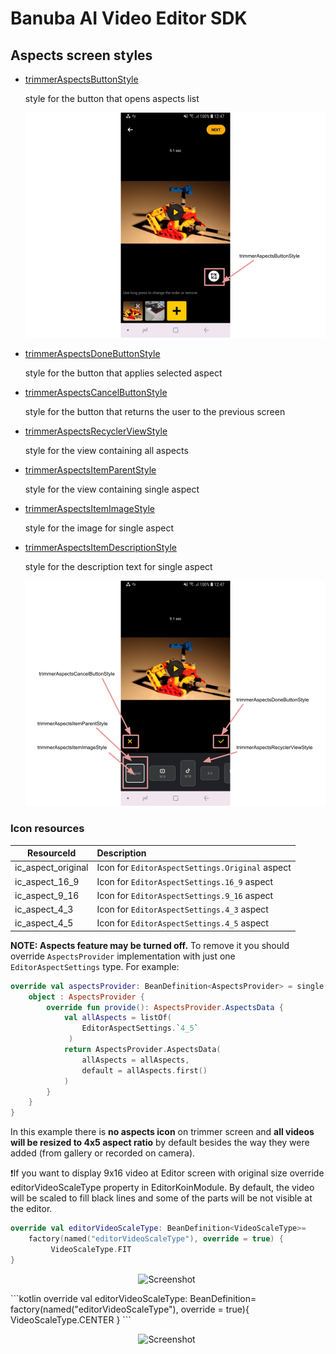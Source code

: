 # Banuba AI Video Editor SDK
## Aspects screen styles

- [trimmerAspectsButtonStyle](https://github.com/Banuba/ve-sdk-android-integration-sample/blob/main/app/src/main/res/values/themes.xml#L147)

    style for the button that opens aspects list

    ![img](screenshots/aspects1.png)

- [trimmerAspectsDoneButtonStyle](https://github.com/Banuba/ve-sdk-android-integration-sample/blob/main/app/src/main/res/values/themes.xml#L148)

    style for the button that applies selected aspect

- [trimmerAspectsCancelButtonStyle](https://github.com/Banuba/ve-sdk-android-integration-sample/blob/main/app/src/main/res/values/themes.xml#L149)

    style for the button that returns the user to the previous screen

- [trimmerAspectsRecyclerViewStyle](https://github.com/Banuba/ve-sdk-android-integration-sample/blob/main/app/src/main/res/values/themes.xml#L150)

    style for the view containing all aspects

- [trimmerAspectsItemParentStyle](https://github.com/Banuba/ve-sdk-android-integration-sample/blob/main/app/src/main/res/values/themes.xml#L151)

    style for the view containing single aspect

- [trimmerAspectsItemImageStyle](https://github.com/Banuba/ve-sdk-android-integration-sample/blob/main/app/src/main/res/values/themes.xml#L152)

    style for the image for single aspect

- [trimmerAspectsItemDescriptionStyle](https://github.com/Banuba/ve-sdk-android-integration-sample/blob/main/app/src/main/res/values/themes.xml#L153)

    style for the description text for single aspect

    ![img](screenshots/aspects2.png)


### Icon resources

| ResourceId        |   Description |
| ------------- | :------------- |
| ic_aspect_original | Icon for `EditorAspectSettings.Original` aspect |
| ic_aspect_16_9 | Icon for `EditorAspectSettings.16_9` aspect |
| ic_aspect_9_16 | Icon for `EditorAspectSettings.9_16` aspect |
| ic_aspect_4_3 | Icon for `EditorAspectSettings.4_3` aspect |
| ic_aspect_4_5 | Icon for `EditorAspectSettings.4_5` aspect |

**NOTE: Aspects feature may be turned off.** To remove it you should override `AspectsProvider` implementation with just one `EditorAspectSettings` type. For example:

```kotlin
override val aspectsProvider: BeanDefinition<AspectsProvider> = single(override = true) {
    object : AspectsProvider {
        override fun provide(): AspectsProvider.AspectsData {
            val allAspects = listOf(
                EditorAspectSettings.`4_5`
             )
            return AspectsProvider.AspectsData(
                allAspects = allAspects,
                default = allAspects.first()
            )
        }
    }
}
```

In this example there is **no aspects icon** on trimmer screen and **all videos will be resized to 4x5 aspect ratio** by default besides the way they were added (from gallery or recorded on camera).

:exclamation:If you want to display 9x16 video at Editor screen with original size override editorVideoScaleType property in EditorKoinModule. By default, the video will be scaled to fill black lines and some of the parts will be not visible at the editor.
```kotlin
override val editorVideoScaleType: BeanDefinition<VideoScaleType>=
    factory(named("editorVideoScaleType"), override = true) {
         VideoScaleType.FIT
}
```
<p align="center">
    <img src="screenshots/aspects3.png" alt="Screenshot" width="24%" height="auto" class="docs-screenshot"/>&nbsp;
</p>
```kotlin
override val editorVideoScaleType: BeanDefinition<VideoScaleType>=
    factory(named("editorVideoScaleType"), override = true){
         VideoScaleType.CENTER
}
```
<p align="center">
    <img src="screenshots/aspects4.png" alt="Screenshot" width="24%" height="auto" class="docs-screenshot"/>&nbsp;
</p>